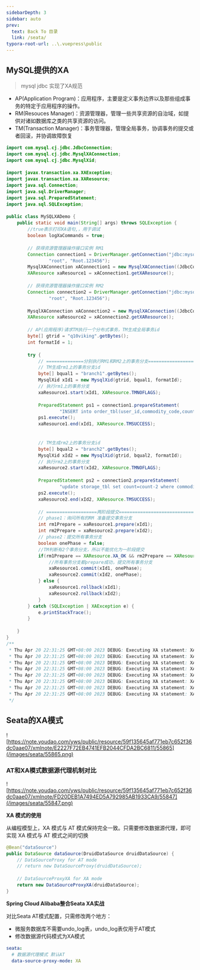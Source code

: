 ```yaml
---
sidebarDepth: 3
sidebar: auto
prev:
  text: Back To 目录
  link: /seata/
typora-root-url: ..\.vuepress\public
---
```






## MySQL提供的XA

> mysql jdbc 实现了XA规范

- AP(Application Program)：应用程序，主要是定义事务边界以及那些组成事务的特定于应用程序的操作。
- RM(Resouces Manager)：资源管理器，管理一些共享资源的自治域，如提供对诸如数据库之类的共享资源的访问。
- TM(Transaction Manager)：事务管理器，管理全局事务，协调事务的提交或者回滚，并协调故障恢复

```java
import com.mysql.cj.jdbc.JdbcConnection;
import com.mysql.cj.jdbc.MysqlXAConnection;
import com.mysql.cj.jdbc.MysqlXid;

import javax.transaction.xa.XAException;
import javax.transaction.xa.XAResource;
import java.sql.Connection;
import java.sql.DriverManager;
import java.sql.PreparedStatement;
import java.sql.SQLException;

public class MySQLXADemo {
    public static void main(String[] args) throws SQLException {
        //true表示打印XA语句,，用于调试
        boolean logXaCommands = true;

        // 获得资源管理器操作接口实例 RM1
        Connection connection1 = DriverManager.getConnection("jdbc:mysql://192.168.135.130:3306/seata_order",
                "root", "Root.123456");
        MysqlXAConnection xAConnection1 = new MysqlXAConnection((JdbcConnection) connection1, logXaCommands);
        XAResource xaResource1 = xAConnection1.getXAResource();

        // 获得资源管理器操作接口实例 RM2
        Connection connection2 = DriverManager.getConnection("jdbc:mysql://192.168.135.130:3306/seata_storage",
                "root", "Root.123456");

        MysqlXAConnection xAConnection2 = new MysqlXAConnection((JdbcConnection) connection2, logXaCommands);
        XAResource xaResource2 = xAConnection2.getXAResource();

        // AP(应用程序)请求TM执行一个分布式事务，TM生成全局事务id
        byte[] gtrid = "q10viking".getBytes();
        int formatId = 1;

        try {
            // ==============分别执行RM1和RM2上的事务分支====================
            // TM生成rm1上的事务分支id
            byte[] bqual1 = "branch1".getBytes();
            MysqlXid xId1 = new MysqlXid(gtrid, bqual1, formatId);
            // 执行rm1上的事务分支
            xaResource1.start(xId1, XAResource.TMNOFLAGS);

            PreparedStatement ps1 = connection1.prepareStatement(
                    "INSERT into order_tbl(user_id,commodity_code,count,money,status) VALUES (1001,2001,2,10,1)");
            ps1.execute();
            xaResource1.end(xId1, XAResource.TMSUCCESS);


            // TM生成rm2上的事务分支id
            byte[] bqual2 = "branch2".getBytes();
            MysqlXid xId2 = new MysqlXid(gtrid, bqual2, formatId);
            // 执行rm2上的事务分支
            xaResource2.start(xId2, XAResource.TMNOFLAGS);

            PreparedStatement ps2 = connection2.prepareStatement(
                    "update storage_tbl set count=count-2 where commodity_code=2001");
            ps2.execute();
            xaResource2.end(xId2, XAResource.TMSUCCESS);

            // ===================两阶段提交================================
            // phase1：询问所有的RM 准备提交事务分支
            int rm1Prepare = xaResource1.prepare(xId1);
            int rm2Prepare = xaResource2.prepare(xId2);
            // phase2：提交所有事务分支
            boolean onePhase = false;
            //TM判断有2个事务分支，所以不能优化为一阶段提交
            if(rm1Prepare == XAResource.XA_OK && rm2Prepare == XAResource.XA_OK){
                //所有事务分支都prepare成功，提交所有事务分支
                xaResource1.commit(xId1, onePhase);
                xaResource2.commit(xId2, onePhase);
            } else {
                xaResource1.rollback(xId1);
                xaResource2.rollback(xId2);
            }
        } catch (SQLException | XAException e) {
            e.printStackTrace();
        }

    }
}
/**
 * Thu Apr 20 22:31:25 GMT+08:00 2023 DEBUG: Executing XA statement: XA START 0x71313076696b696e67,0x6272616e636831,0x1
 * Thu Apr 20 22:31:25 GMT+08:00 2023 DEBUG: Executing XA statement: XA END 0x71313076696b696e67,0x6272616e636831,0x1
 * Thu Apr 20 22:31:25 GMT+08:00 2023 DEBUG: Executing XA statement: XA START 0x71313076696b696e67,0x6272616e636832,0x1
 * Thu Apr 20 22:31:25 GMT+08:00 2023 DEBUG: Executing XA statement: XA END 0x71313076696b696e67,0x6272616e636832,0x1
 * Thu Apr 20 22:31:25 GMT+08:00 2023 DEBUG: Executing XA statement: XA PREPARE 0x71313076696b696e67,0x6272616e636831,0x1
 * Thu Apr 20 22:31:25 GMT+08:00 2023 DEBUG: Executing XA statement: XA PREPARE 0x71313076696b696e67,0x6272616e636832,0x1
 * Thu Apr 20 22:31:25 GMT+08:00 2023 DEBUG: Executing XA statement: XA COMMIT 0x71313076696b696e67,0x6272616e636831,0x1
 * Thu Apr 20 22:31:25 GMT+08:00 2023 DEBUG: Executing XA statement: XA COMMIT 0x71313076696b696e67,0x6272616e636832,0x1
 */
```



## Seata的XA模式

![https://note.youdao.com/yws/public/resource/59f135645af771eb7c652f36dc0aae07/xmlnote/E2227F72EB4741EFB2044CFDA2BC6811/55865](/images/seata/55865.png)



### AT和XA模式数据源代理机制对比

![https://note.youdao.com/yws/public/resource/59f135645af771eb7c652f36dc0aae07/xmlnote/FD20DEB1A7494ED5A792985AB1933CA9/55847](/images/seata/55847.png)



**XA 模式的使用**

从编程模型上，XA 模式与 AT 模式保持完全一致。只需要修改数据源代理，即可实现 XA 模式与 AT 模式之间的切换

```java
@Bean("dataSource")
public DataSource dataSource(DruidDataSource druidDataSource) {
    // DataSourceProxy for AT mode
    // return new DataSourceProxy(druidDataSource);

    // DataSourceProxyXA for XA mode
    return new DataSourceProxyXA(druidDataSource);
}
```



**Spring Cloud Alibaba整合Seata XA实战**

对比Seata AT模式配置，只需修改两个地方：

- 微服务数据库不需要undo_log表，undo_log表仅用于AT模式
- 修改数据源代码模式为XA模式

```yml
seata:
  # 数据源代理模式 默认AT
  data-source-proxy-mode: XA
```

 
